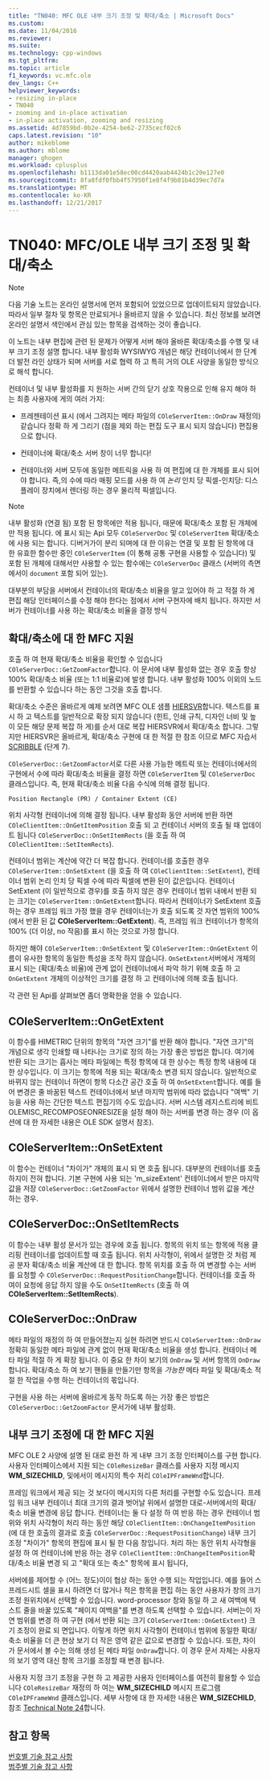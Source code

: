 ```yaml
---
title: "TN040: MFC OLE 내부 크기 조정 및 확대/축소 | Microsoft Docs"
ms.custom: 
ms.date: 11/04/2016
ms.reviewer: 
ms.suite: 
ms.technology: cpp-windows
ms.tgt_pltfrm: 
ms.topic: article
f1_keywords: vc.mfc.ole
dev_langs: C++
helpviewer_keywords:
- resizing in-place
- TN040
- zooming and in-place activation
- in-place activation, zooming and resizing
ms.assetid: 4d7859bd-0b2e-4254-be62-2735cecf02c6
caps.latest.revision: "10"
author: mikeblome
ms.author: mblome
manager: ghogen
ms.workload: cplusplus
ms.openlocfilehash: b1113da01e58ec00cd4420aab4424b1c20e127e0
ms.sourcegitcommit: 8fa8fdf0fbb4f57950f1e8f4f9b81b4d39ec7d7a
ms.translationtype: MT
ms.contentlocale: ko-KR
ms.lasthandoff: 12/21/2017
---
```

# <a name="tn040-mfcole-in-place-resizing-and-zooming"></a>TN040: MFC/OLE 내부 크기 조정 및 확대/축소
> [!NOTE]
>  다음 기술 노트는 온라인 설명서에 먼저 포함되어 있었으므로 업데이트되지 않았습니다. 따라서 일부 절차 및 항목은 만료되거나 올바르지 않을 수 있습니다. 최신 정보를 보려면 온라인 설명서 색인에서 관심 있는 항목을 검색하는 것이 좋습니다.  
  
 이 노트는 내부 편집에 관련 된 문제가 어떻게 서버 해야 올바른 확대/축소를 수행 및 내부 크기 조정 설명 합니다. 내부 활성화 WYSIWYG 개념은 해당 컨테이너에서 한 단계 더 발전 라인 상태가 되며 서버를 서로 협력 하 고 특히 거의 OLE 사양을 동일한 방식으로 해석 합니다.  
  
 컨테이너 및 내부 활성화를 지 원하는 서버 간의 닫기 상호 작용으로 인해 유지 해야 하는 최종 사용자에 게의 여러 가지:  
  
-   프레젠테이션 표시 (에서 그려지는 메타 파일의 `COleServerItem::OnDraw` 재정의) 같습니다 정확 하 게 그리기 (점을 제외 하는 편집 도구 표시 되지 않습니다) 편집용으로 합니다.  
  
-   컨테이너에 확대/축소 서버 창이 너무 합니다!  
  
-   컨테이너와 서버 모두에 동일한 메트릭을 사용 하 여 편집에 대 한 개체를 표시 되어야 합니다. 즉,의 수에 따라 매핑 모드를 사용 하 여 *논리* 인치 당 픽셀-인치당: 디스플레이 장치에서 렌더링 하는 경우 물리적 픽셀입니다.  
  
> [!NOTE]
>  내부 활성화 (연결 됨) 포함 된 항목에만 적용 됩니다, 때문에 확대/축소 포함 된 개체에만 적용 됩니다. 에 표시 되는 Api 모두 `COleServerDoc` 및 `COleServerItem` 확대/축소에 사용 되는 합니다. 디버거가이 분리 되며에 대 한 이유는 연결 및 포함 된 항목에 대 한 유효한 함수만 중인 `COleServerItem` (이 통해 공통 구현을 사용할 수 있습니다) 및 포함 된 개체에 대해서만 사용할 수 있는 함수에는 `COleServerDoc` 클래스 (서버의 측면에서이 `document` 포함 되어 있는).  
  
 대부분의 부담을 서버에서 컨테이너의 확대/축소 비율을 알고 있어야 하 고 적절 하 게 편집 해당 인터페이스를 수정 해야 한다는 점에서 서버 구현자에 배치 됩니다. 하지만 서버가 컨테이너를 사용 하는 확대/축소 비율을 결정 방식  
  
## <a name="mfc-support-for-zooming"></a>확대/축소에 대 한 MFC 지원  
 호출 하 여 현재 확대/축소 비율을 확인할 수 있습니다 `COleServerDoc::GetZoomFactor`합니다. 이 문서에 내부 활성화 없는 경우 호출 항상 100% 확대/축소 비율 (또는 1:1 비율로)에 발생 합니다. 내부 활성화 100% 이외의 노드를 반환할 수 있습니다 하는 동안 그것을 호출 합니다.  
  
 확대/축소 수준은 올바르게 예제 보려면 MFC OLE 샘플 [HIERSVR](../visual-cpp-samples.md)합니다. 텍스트를 표시 하 고 텍스트를 일반적으로 확장 되지 않습니다 (힌트, 인쇄 규칙, 디자인 너비 및 높이 모든 해당 문제 복잡 하 게)를 순서 대로 복잡 HIERSVR에서 확대/축소 합니다. 그렇지만 HIERSVR은 올바르게, 확대/축소 구현에 대 한 적절 한 참조 이므로 MFC 자습서 [SCRIBBLE](../visual-cpp-samples.md) (단계 7).  
  
 `COleServerDoc::GetZoomFactor`서로 다른 사용 가능한 메트릭 또는 컨테이너에서의 구현에서 수에 따라 확대/축소 비율을 결정 하면 `COleServerItem` 및 `COleServerDoc` 클래스입니다. 즉, 현재 확대/축소 비율 다음 수식에 의해 결정 됩니다.  
  
```  
Position Rectangle (PR) / Container Extent (CE)  
```  
  
 위치 사각형 컨테이너에 의해 결정 됩니다. 내부 활성화 동안 서버에 반환 하면 `COleClientItem::OnGetItemPosition` 호출 되 고 컨테이너 서버의 호출 될 때 업데이트 됩니다 `COleServerDoc::OnSetItemRects` (을 호출 하 여 `COleClientItem::SetItemRects`).  
  
 컨테이너 범위는 계산에 약간 더 복잡 합니다. 컨테이너를 호출한 경우 `COleServerItem::OnSetExtent` (을 호출 하 여 `COleClientItem::SetExtent`), 컨테이너 범위 논리 인치 당 픽셀 수에 따라 픽셀에 변환 된이 값은입니다. 컨테이너 SetExtent (이 일반적으로 경우)를 호출 하지 않은 경우 컨테이너 범위 내에서 반환 되는 크기는 `COleServerItem::OnGetExtent`합니다. 따라서 컨테이너가 SetExtent 호출 하는 경우 프레임 워크 가정 했을 경우 컨테이너는가 호출 되도록 것 자연 범위의 100% (에서 반환 된 값 **COleServerItem::GetExtent**). 즉, 프레임 워크 컨테이너가 항목의 100% (더 이상, no 작음)를 표시 하는 것으로 가정 합니다.  
  
 하지만 해야 `COleServerItem::OnSetExtent` 및 `COleServerItem::OnGetExtent` 이름이 유사한 항목의 동일한 특성을 조작 하지 않습니다. `OnSetExtent`서버에서 개체의 표시 되는 (확대/축소 비율)에 관계 없이 컨테이너에서 파악 하기 위해 호출 하 고 `OnGetExtent` 개체의 이상적인 크기를 결정 하 고 컨테이너에 의해 호출 됩니다.  
  
 각 관련 된 Api를 살펴보면 좀더 명확한을 얻을 수 있습니다.  
  
## <a name="coleserveritemongetextent"></a>COleServerItem::OnGetExtent  
 이 함수를 HIMETRIC 단위의 항목의 "자연 크기"를 반환 해야 합니다. "자연 크기"의 개념으로 생각 인쇄할 때 나타나는 크기로 정의 하는 가장 좋은 방법은 합니다. 여기에 반환 되는 크기는 흡사는 메타 파일에는 특정 항목에 대 한 상수는 특정 항목 내용에 대 한 상수입니다. 이 크기는 항목에 적용 되는 확대/축소 변경 되지 않습니다. 일반적으로 바뀌지 않는 컨테이너 하면이 항목 다소간 공간 호출 하 여 `OnSetExtent`합니다. 예를 들어 변경은 줄 바꿈된 텍스트 컨테이너에서 보낸 마지막 범위에 따라 없습니다 "여백" 기능을 사용 하는 간단한 텍스트 편집기의 수도 있습니다. 서버 시스템 레지스트리에 비트 OLEMISC_RECOMPOSEONRESIZE을 설정 해야 하는 서버를 변경 하는 경우 (이 옵션에 대 한 자세한 내용은 OLE SDK 설명서 참조).  
  
## <a name="coleserveritemonsetextent"></a>COleServerItem::OnSetExtent  
 이 함수는 컨테이너 "차이가" 개체의 표시 되 면 호출 됩니다. 대부분의 컨테이너를 호출 하지이 전혀 합니다. 기본 구현에 사용 되는 'm_sizeExtent' 컨테이너에서 받은 마지막 값을 저장 `COleServerDoc::GetZoomFactor` 위에서 설명한 컨테이너 범위 값을 계산 하는 경우.  
  
## <a name="coleserverdoconsetitemrects"></a>COleServerDoc::OnSetItemRects  
 이 함수는 내부 활성 문서가 있는 경우에 호출 됩니다. 항목의 위치 또는 항목에 적용 클리핑 컨테이너를 업데이트할 때 호출 됩니다. 위치 사각형이, 위에서 설명한 것 처럼 제공 분자 확대/축소 비율 계산에 대 한 합니다. 항목 위치를 호출 하 여 변경할 수는 서버를 요청할 수 `COleServerDoc::RequestPositionChange`합니다. 컨테이너를 호출 하 여이 요청에 응답 하지 않을 수도 `OnSetItemRects` (호출 하 여 **COleServerItem::SetItemRects**).  
  
## <a name="coleserverdocondraw"></a>COleServerDoc::OnDraw  
 메타 파일의 재정의 하 여 만들어졌는지 실현 하려면 반드시 `COleServerItem::OnDraw` 정확히 동일한 메타 파일에 관계 없이 현재 확대/축소 비율을 생성 합니다. 컨테이너 메타 파일 적절 하 게 확장 됩니다. 이 중요 한 차이 보기의 `OnDraw` 및 서버 항목의 `OnDraw`합니다. 확대/축소 하 여 보기 핸들을 만들기만 항목을 *가능한* 메타 파일 및 확대/축소 적절 한 작업을 수행 하는 컨테이너의 몫입니다.  
  
 구현을 사용 하는 서버에 올바르게 동작 하도록 하는 가장 좋은 방법은 `COleServerDoc::GetZoomFactor` 문서가에 내부 활성화.  
  
## <a name="mfc-support-for-in-place-resizing"></a>내부 크기 조정에 대 한 MFC 지원  
 MFC OLE 2 사양에 설명 된 대로 완전 하 게 내부 크기 조정 인터페이스를 구현 합니다. 사용자 인터페이스에서 지원 되는 `COleResizeBar` 클래스를 사용자 지정 메시지 **WM_SIZECHILD**, 및에서이 메시지의 특수 처리 `COleIPFrameWnd`합니다.  
  
 프레임 워크에서 제공 되는 것 보다이 메시지의 다른 처리를 구현할 수도 있습니다. 프레임 워크 내부 컨테이너 최대 크기의 결과 벗어날 위에서 설명한 대로-서버에서의 확대/축소 비율 변경에 응답 합니다. 컨테이너는 둘 다 설정 하 여 반응 하는 경우 컨테이너 범위와 위치 사각형이 처리 하는 동안 해당 `COleClientItem::OnChangeItemPosition` (에 대 한 호출의 결과로 호출 `COleServerDoc::RequestPositionChange`) 내부 크기 조정 "차이가" 항목의 편집에 표시 될 한 다음 창입니다. 처리 하는 동안 위치 사각형을 설정 하 여 컨테이너에 반응 하는 경우 `COleClientItem::OnChangeItemPosition`확대/축소 비율 변경 되 고 "확대 또는 축소" 항목에 표시 됩니다,  
  
 서버에를 제어할 수 (어느 정도)이이 협상 하는 동안 수행 되는 작업입니다. 예를 들어 스프레드시트 셀을 표시 하려면 더 많거나 적은 항목을 편집 하는 동안 사용자가 창의 크기 조정 원위치에서 선택할 수 있습니다. word-processor 창와 동일 하 고 새 여백에 텍스트 줄을 바꿀 있도록 "페이지 여백을"를 변경 하도록 선택할 수 있습니다. 서버는이 자연 범위를 변경 하 여 구현 (에서 반환 되는 크기 `COleServerItem::OnGetExtent`) 크기 조정이 완료 되 면입니다. 이렇게 하면 위치 사각형이 컨테이너 범위에 동일한 확대/축소 비율을 더 큰 현상 보기 더 작은 영역 같은 값으로 변경할 수 있습니다. 또한, 차이가 문서에서 볼 수는 의해 생성 된 메타 파일 `OnDraw`합니다. 이 경우 문서 자체는 사용자의 보기 영역 대신 항목 크기를 조정할 때 변경 됩니다.  
  
 사용자 지정 크기 조정을 구현 하 고 제공한 사용자 인터페이스를 여전히 활용할 수 있습니다 `COleResizeBar` 재정의 하 여는 **WM_SIZECHILD** 메시지 프로그램 `COleIPFrameWnd` 클래스입니다. 세부 사항에 대 한 자세한 내용은 **WM_SIZECHILD**, 참조 [Technical Note 24](../mfc/tn024-mfc-defined-messages-and-resources.md)합니다.  
  
## <a name="see-also"></a>참고 항목  
 [번호별 기술 참고 사항](../mfc/technical-notes-by-number.md)   
 [범주별 기술 참고 사항](../mfc/technical-notes-by-category.md)

